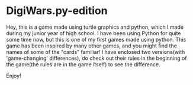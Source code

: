 # DigiWars.py-edition
Hey,
this is a game made using turtle graphics and python, which I made during my junior year of high school. I have been using Python for quite some time now, but this is one of my first games made using python.
This game has been inspired by many other games, and you might find the names of some of the "cards" familiar!
I have enclosed two versions(with 'game-changing' differences), do check out their rules in the beginning of the game(the rules are in the game itself) to see the difference.

Enjoy!
